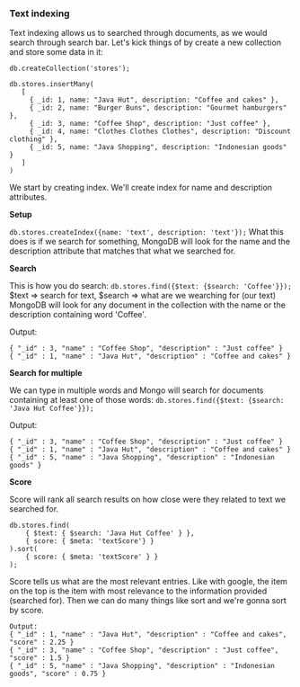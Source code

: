 
### Text indexing

Text indexing allows us to searched through documents, as we would search through search bar.
Let's kick things of by create a new collection and store some data in it:

```db.createCollection('stores');```

```
db.stores.insertMany(
   [
     { _id: 1, name: "Java Hut", description: "Coffee and cakes" },
     { _id: 2, name: "Burger Buns", description: "Gourmet hamburgers" },
     { _id: 3, name: "Coffee Shop", description: "Just coffee" },
     { _id: 4, name: "Clothes Clothes Clothes", description: "Discount clothing" },
     { _id: 5, name: "Java Shopping", description: "Indonesian goods" }
   ]
)
```

We start by creating index. We'll create index for name and description attributes.

**Setup**

```db.stores.createIndex({name: 'text', description: 'text'});```
What this does is if we search for something, MongoDB will look for the name and the description attribute that matches that what we searched for.

**Search**

This is how you do search:
```db.stores.find({$text: {$search: 'Coffee'}});``` $text => search for text, $search => what are we wearching for (our text)
MongoDB will look for any document in the collection with the name or the description containing word 'Coffee'.

Output:
```
{ "_id" : 3, "name" : "Coffee Shop", "description" : "Just coffee" }
{ "_id" : 1, "name" : "Java Hut", "description" : "Coffee and cakes" }
```

**Search for multiple**

We can type in multiple words and Mongo will search for documents containing at least one of those words:
```db.stores.find({$text: {$search: 'Java Hut Coffee'}});```

Output:
```
{ "_id" : 3, "name" : "Coffee Shop", "description" : "Just coffee" }
{ "_id" : 1, "name" : "Java Hut", "description" : "Coffee and cakes" }
{ "_id" : 5, "name" : "Java Shopping", "description" : "Indonesian goods" }
```

**Score**

Score will rank all search results on how close were they related to text we searched for.

```
db.stores.find(
    { $text: { $search: 'Java Hut Coffee' } },
    { score: { $meta: 'textScore'} }
).sort(
    { score: { $meta: 'textScore' } }
);
```

Score tells us what are the most relevant entries. Like with google, the item on the top is the item with most relevance to the information provided (searched for).
Then we can do many things like sort and we're gonna sort by score.

```
Output:
{ "_id" : 1, "name" : "Java Hut", "description" : "Coffee and cakes", "score" : 2.25 }
{ "_id" : 3, "name" : "Coffee Shop", "description" : "Just coffee", "score" : 1.5 }
{ "_id" : 5, "name" : "Java Shopping", "description" : "Indonesian goods", "score" : 0.75 }
```
